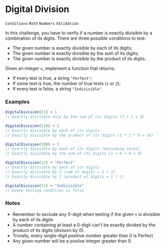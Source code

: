 # Digital Division

`Conditions` `Math` `Numbers` `Validation`

In this challenge, you have to verify if a number is exactly divisible by a combination of its digits. There are three possible conditions to test:

- The given number is exactly divisible by each of its digits;
- The given number is exactly divisible by the sum of its digits;
- The given number is exactly divisible by the product of its digits.

Given an integer `n`, implement a function that returns:

- If every test is true, a string `"Perfect"`;
- If some test is true, the number of true tests (`1` or `2`);
- If every test is false, a string `"Indivisible"`.

### Examples

```js
digitalDivision(21) ➞ 1
// Exactly divisible only by the sum of its digits (2 + 1 = 3)

digitalDivision(128) ➞ 2
// Exactly divisible by each of its digits
// Exactly divisible by the product of its digits (1 * 2 * 8 = 16)

digitalDivision(100) ➞ 2
// Exactly divisible by each of its digits (excluding zeros)
// Exactly divisible by the sum of its digits (1 + 0 + 0 = 0)

digitalDivision(12) ➞ "Perfect"
// Exactly divisible by each of its digits
// Exactly divisible by 3 (sum of digits = 1 + 2)
// Exactly divisible by 2 (product of digits = 1 * 2)

digitalDivision(31) ➞ "Indivisible"
// Every testing condition is false
```

### Notes

- Remember to exclude any 0-digit when testing if the given `n` is divisible by each of its digits
- A number containing at least a 0-digit can't be exactly divided by the product of its digits (division by 0).
- Trivially, every single-digit positive number greater than 0 is Perfect
- Any given number will be a posiive integer greater than 0.
